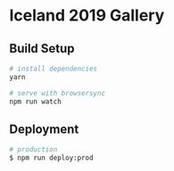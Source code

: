 # Iceland 2019 Gallery

## Build Setup

``` bash
# install dependencies
yarn

# serve with browsersync
npm run watch
```

## Deployment

``` bash
# production
$ npm run deploy:prod
```
